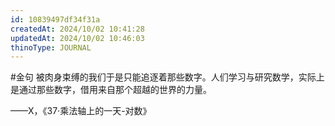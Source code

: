 ```yaml
---
id: 10839497df34f31a
createdAt: 2024/10/02 10:41:28
updatedAt: 2024/10/02 10:46:03
thinoType: JOURNAL
---
```

#金句 被肉身束缚的我们于是只能追逐着那些数字。人们学习与研究数学，实际上是通过那些数字，借用来自那个超越的世界的力量。

——X，《37·乘法轴上的一天-对数》